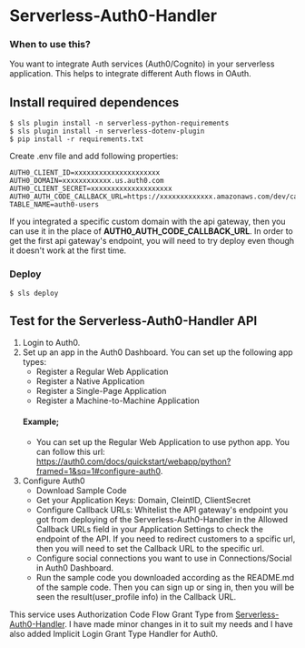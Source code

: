 # Serverless-Auth0-Handler

### When to use this?

You want to integrate Auth services (Auth0/Cognito) in your serverless application.
This helps to integrate different Auth flows in OAuth.

## Install required dependences
```
$ sls plugin install -n serverless-python-requirements
$ sls plugin install -n serverless-dotenv-plugin
$ pip install -r requirements.txt
```

Create .env file and add following properties:

```
AUTH0_CLIENT_ID=xxxxxxxxxxxxxxxxxxxxx
AUTH0_DOMAIN=xxxxxxxxxxxx.us.auth0.com
AUTH0_CLIENT_SECRET=xxxxxxxxxxxxxxxxxxxx
AUTH0_AUTH_CODE_CALLBACK_URL=https://xxxxxxxxxxxxx.amazonaws.com/dev/callback
TABLE_NAME=auth0-users
```


If you integrated a specific custom domain with the api gateway, then you can use it in the place of **AUTH0_AUTH_CODE_CALLBACK_URL**. In order to get the first api gateway's endpoint, you will need to try deploy even though it doesn't work at the first time.

### Deploy
```
$ sls deploy
```
## Test for the Serverless-Auth0-Handler API
1. Login to Auth0.
2. Set up an app in the Auth0 Dashboard.
    You can set up the following app types:
    - Register a Regular Web Application
    - Register a Native Application
    - Register a Single-Page Application
    - Register a Machine-to-Machine Application
    #### Example;
    - You can set up the Regular Web Application to use python app. You can follow this url: https://auth0.com/docs/quickstart/webapp/python?framed=1&sq=1#configure-auth0.
3. Configure Auth0
    - Download Sample Code
    - Get your Application Keys: Domain, CleintID, ClientSecret
    - Configure Callback URLs: Whitelist the API gateway's endpoint you got from deploying of the Serverless-Auth0-Handler  in the Allowed Callback URLs field in your Application Settings to check the endpoint of the API.
    If you need to redirect customers to a spcific url, then you will need to set the Callback URL to the specific url.
    - Configure social connections you want to use in Connections/Social in Auth0 Dashboard.
    - Run the sample code you downloaded according as the README.md of the sample code. Then you can sign up or sing in, then you will be seen the result(user_profile info) in the Callback URL.
    
This service uses Authorization Code Flow Grant Type from [Serverless-Auth0-Handler](https://github.com/Venus713/Serverless-Auth0-Handler). I have made minor changes in it to suit my needs and I have also added Implicit Login Grant Type Handler for Auth0.
    